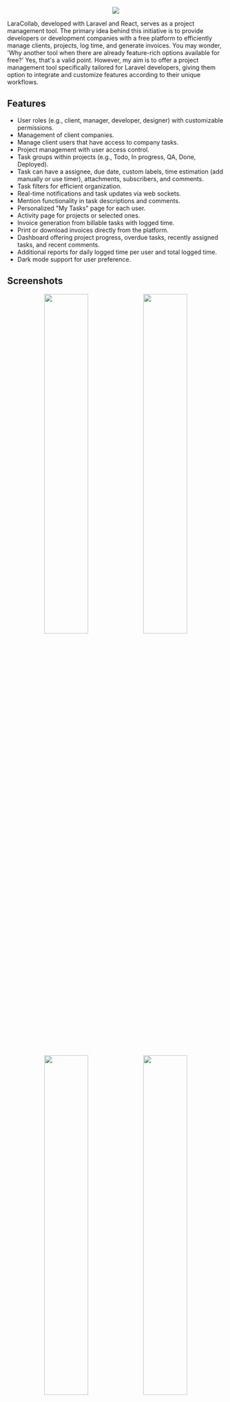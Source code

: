 <p align="center"><img src="/resources/docs/banner.jpg"></p>

LaraCollab, developed with Laravel and React, serves as a project management tool. The primary idea behind this initiative is to provide developers or development companies with a free platform to efficiently manage clients, projects, log time, and generate invoices. You may wonder, 'Why another tool when there are already feature-rich options available for free?' Yes, that's a valid point. However, my aim is to offer a project management tool specifically tailored for Laravel developers, giving them option to integrate and customize features according to their unique workflows.

## Features

- User roles (e.g., client, manager, developer, designer) with customizable permissions.
- Management of client companies.
- Manage client users that have access to company tasks.
- Project management with user access control.
- Task groups within projects (e.g., Todo, In progress, QA, Done, Deployed).
- Task can have a assignee, due date, custom labels, time estimation (add manually or use timer), attachments, subscribers, and comments.
- Task filters for efficient organization.
- Real-time notifications and task updates via web sockets.
- Mention functionality in task descriptions and comments.
- Personalized "My Tasks" page for each user.
- Activity page for projects or selected ones.
- Invoice generation from billable tasks with logged time.
- Print or download invoices directly from the platform.
- Dashboard offering project progress, overdue tasks, recently assigned tasks, and recent comments.
- Additional reports for daily logged time per user and total logged time.
- Dark mode support for user preference.

## Screenshots

<p align="center">
<img src="/resources/docs/screenshots/Dashboard - light.jpeg" width="45%">
<img src="/resources/docs/screenshots/Dashboard - dark.jpeg" width="45%">
</p>
<p align="center">
<img src="/resources/docs/screenshots/Projects - light.jpeg" width="45%">
<img src="/resources/docs/screenshots/Projects - dark.jpeg" width="45%">
</p>
<p align="center">
<img src="/resources/docs/screenshots/Project tasks - light.jpeg" width="45%">
<img src="/resources/docs/screenshots/Project tasks - dark.jpeg" width="45%">
</p>
<p align="center">
<img src="/resources/docs/screenshots/Task - light.jpeg" width="45%">
<img src="/resources/docs/screenshots/Task - dark.jpeg" width="45%">
</p>
<p align="center">
<img src="/resources/docs/screenshots/My tasks - light.jpeg" width="45%">
<img src="/resources/docs/screenshots/My tasks - dark.jpeg" width="45%">
</p>
<p align="center">
<img src="/resources/docs/screenshots/Activity - light.jpeg" width="45%">
<img src="/resources/docs/screenshots/Activity - dark.jpeg" width="45%">
</p>
<p align="center">
<img src="/resources/docs/screenshots/Invoice - light.jpeg" width="45%">
<img src="/resources/docs/screenshots/Invoice - dark.jpeg" width="45%">
</p>

## Tech stack

[Laravel](https://laravel.com) for backend, [React](https://react.dev) for frontend and [Inertia](https://inertiajs.com) for "glueing" them together. For the frontend React UI components, the awesome [Mantine](https://mantine.dev) library was used.

## Setup

### Project

1. Clone the repository using `git clone https://github.com/vstruhar/lara-collab.git`
2. Cd into the project
3. Install npm dependencies with `npm install`
4. Copy the `.env` file with `cp .env.example .env`
5. Generate an app encryption key with `php artisan key:generate`
6. Create an empty database for the application
7. In the `.env` file, add database credentials to allow Laravel to connect to the database (variables prefixed with `DB_`)
8. Migrate the database with `php artisan migrate --seed`

#### Development

9. You will be asked if you want to seed development data, for testing or development enter `yes`.
10. Install composer dependencies with `composer install`
11. Run `npm run dev`

> NOTE: [Laravel Sail](https://laravel.com/docs/10.x/sail#introduction) was used for development, so if you want you can use that.

#### Production

9. You will be asked if you want to seed development data, for production enter `no`.
10. Run `composer install --no-dev` to install project dependencies.
11. Run `php artisan optimize` to optimize Laravel for production.
12. Run `php artisan storage:link` to create symbolic link for storage in public directory.
13. Setup [task scheduler](https://laravel.com/docs/10.x/scheduling#running-the-scheduler) by adding this to cron (to edit cron run `crontab -e`).
    `* * * * * cd /path-to-your-project && php artisan schedule:run >> /dev/null 2>&1`
14. Emails, notifications and events are queueable. If you want to enable queues then you will have to set `QUEUE_CONNECTION=database` in `.env`. And then run [queue worker](https://laravel.com/docs/10.x/queues#running-the-queue-worker) with [supervisor](https://laravel.com/docs/10.x/queues#supervisor-configuration) using this command `php artisan queue:work --queue=default,email`.
15. Setup email by updating variables in `.env` that have `MAIL_` prefix.
16. Finally build frontend with `npm run build`.

### Admin user

New admin user will be created after running migrations with seed.

email: `admin@mail.com`

password: `password`

### Web sockets

You may use [Pusher](https://pusher.com) for web sockets, since number of free messages should be enough for the use case. Or you can use [open source alternatives](https://laravel.com/docs/10.x/broadcasting#open-source-alternatives).

To use Pusher, sign up, then create a project and copy paste app keys to `.env` (variables with `PUSHER_` prefix).

### Social login (Google)

1. Setup "OAuth consent screen" on Google Console ([link](https://console.cloud.google.com/apis/credentials/consent)).
2. Create "OAuth Client ID", select Web application when asked for type ([link](https://console.cloud.google.com/apis/credentials)).
3. Use generated "Client ID" and "Client secret" in the `.env` (`GOOGLE_CLIENT_ID` and `GOOGLE_CLIENT_SECRET`).

## Roadmap

- [x] Kanban view.
- [x] Report that will calculate expense and profit per user.
- [x] Add project notes section.
- [ ] Multiple users should be able to log time on a task
- [ ] Add history of changes to the task.
- [ ] Change specific permission per user.
- [ ] Make it responsive.
- [ ] Add emojis to rich text editor.
- [ ] Write tests.
- [ ] Optimize frontend and backend.
- [ ] Consider moving to TypeScript.
